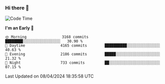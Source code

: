 ### Hi there 👋
<!--START_SECTION:waka-->
![Code Time](http://img.shields.io/badge/Code%20Time-596%20hrs%2020%20mins-blue)

**I'm an Early 🐤** 

```text
🌞 Morning                3168 commits        ████████░░░░░░░░░░░░░░░░░   30.90 % 
🌆 Daytime                4165 commits        ██████████░░░░░░░░░░░░░░░   40.63 % 
🌃 Evening                2186 commits        █████░░░░░░░░░░░░░░░░░░░░   21.32 % 
🌙 Night                  733 commits         ██░░░░░░░░░░░░░░░░░░░░░░░   07.15 % 
```



 Last Updated on 08/04/2024 18:35:58 UTC
<!--END_SECTION:waka-->

<!--
**BrianCurliss/BrianCurliss** is a ✨ _special_ ✨ repository because its `README.md` (this file) appears on your GitHub profile.

Here are some ideas to get you started:

- 🔭 I’m currently working on ...
- 🌱 I’m currently learning ...
- 👯 I’m looking to collaborate on ...
- 🤔 I’m looking for help with ...
- 💬 Ask me about ...
- 📫 How to reach me: ...
- 😄 Pronouns: ...
- ⚡ Fun fact: ...
-->
